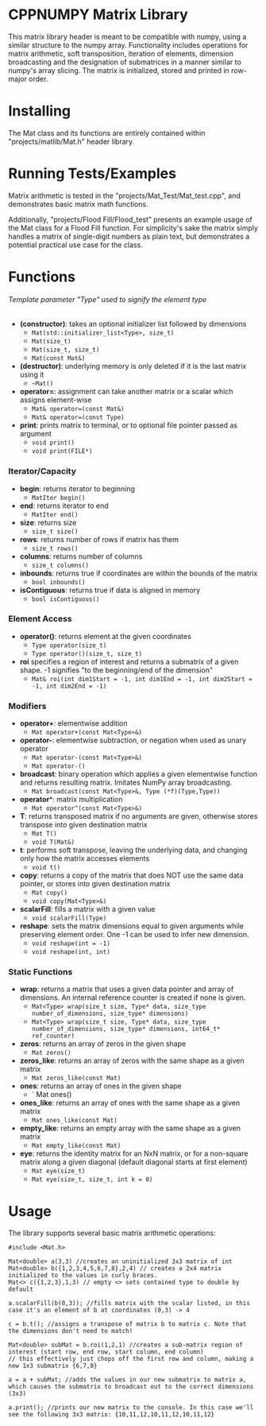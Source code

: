 # CPPNUMPY Matrix Library
This matrix library header is meant to be compatible with numpy, using a similar
structure to the numpy array. Functionality includes operations for matrix arithmetic,
soft transposition, iteration of elements, dimension broadcasting and the designation
of submatrices in a manner similar to numpy's array slicing. The matrix is initialized,
stored and printed in row-major order.

# Installing
The Mat class and its functions are entirely contained within "projects/matlib/Mat.h"
header library.

# Running Tests/Examples
Matrix arithmetic is tested in the "projects/Mat_Test/Mat_test.cpp", and demonstrates basic
matrix math functions.

Additionally, "projects/Flood Fill/Flood_test" presents an example usage of the Mat class for
a Flood Fill function. For simplicity's sake the matrix simply handles a matrix of single-digit
numbers as plain text, but demonstrates a potential practical use case for the class.

# Functions
###### Template parameter "Type" used to signify the element type
- **(constructor)**: takes an optional initializer list followed by dimensions
  - ` Mat(std::initializer_list<Type>, size_t) `
  - ` Mat(size_t) `
  - ` Mat(size_t, size_t) `
  - ` Mat(const Mat&) `
- **(destructor)**: underlying memory is only deleted if it is the last matrix using it
  - ` ~Mat() `
- **operator=**: assignment can take another matrix or a scalar which assigns element-wise
  - ` Mat& operator=(const Mat&) `
  - ` Mat& operator=(const Type) `
- **print**: prints matrix to terminal, or to optional file pointer passed as argument
  - ` void print() `
  - ` void print(FILE*) `
### Iterator/Capacity
- **begin**: returns iterator to beginning
  - ` MatIter begin() `
- **end**: returns iterator to end
  - ` MatIter end() `
- **size**: returns size
  - ` size_t size() `
- **rows**: returns number of rows if matrix has them
  - ` size_t rows() `
- **columns**: returns number of columns
  - ` size_t columns() `
- **inbounds**: returns true if coordinates are within the bounds of the matrix
  - ` bool inbounds() `
- **isContiguous**: returns true if data is aligned in memory
  - ` bool isContiguous() `
### Element Access
- **operator()**: returns element at the given coordinates
  - ` Type operator(size_t) `
  - ` Type operator()(size_t, size_t) `
- **roi** specifies a region of interest and returns a submatrix of a given shape. -1 signifies "to the beginning/end of the dimension"
  - ` Mat& roi(int dim1Start = -1, int dim1End = -1, int dim2Start = -1, int dim2End = -1) `
### Modifiers
- **operator+**: elementwise addition
  - ` Mat operator+(const Mat<Type>&) `
- **operator-**: elementwise subtraction, or negation when used as unary operator
  - ` Mat operator-(const Mat<Type>&) `
  - ` Mat operator-() `
- **broadcast**: binary operation which applies a given elementwise function and returns resulting matrix. Imitates NumPy array broadcasting.
  - ` Mat broadcast(const Mat<Type>&, Type (*f)(Type,Type)) `
- **operator^**: matrix multiplication
  - ` Mat operator^(const Mat<Type>&) `
- **T**: returns transposed matrix if no arguments are given, otherwise stores transpose into given destination matrix
  - ` Mat T() `
  - ` void T(Mat&) `
- **t**: performs soft transpose, leaving the underlying data, and changing only how the matrix accesses elements
  - ` void t() `
- **copy**: returns a copy of the matrix that does NOT use the same data pointer, or stores into given destination matrix
  - ` Mat copy() `
  - ` void copy(Mat<Type>&) `
- **scalarFill**: fills a matrix with a given value
  - ` void scalarFill(Type)  `
- **reshape**: sets the matrix dimensions equal to given arguments while preserving element order. One -1 can be used to infer new dimension.
  - ` void reshape(int = -1) `
  - ` void reshape(int, int) `
### Static Functions
- **wrap**: returns a matrix that uses a given data pointer and array of dimensions. An internal reference counter is created if none is given.
  - ` Mat<Type> wrap(size_t size, Type* data, size_type number_of_dimensions, size_type* dimensions) `
  - ` Mat<Type> wrap(size_t size, Type* data, size_type number_of_dimensions, size_type* dimensions, int64_t* ref_counter) `
- **zeros**: returns an array of zeros in the given shape
  - ` Mat zeros() `
- **zeros_like**: returns an array of zeros with the same shape as a given matrix
  - ` Mat zeros_like(const Mat) `
- **ones**: returns an array of ones in the given shape
  - ` Mat ones()
- **ones_like**: returns an array of ones with the same shape as a given matrix
  - ` Mat ones_like(const Mat) `
- **empty_like**: returns an empty array with the same shape as a given matrix
  - ` Mat empty_like(const Mat) `
- **eye**: returns the identity matrix for an NxN matrix, or for a non-square matrix along a given diagonal (default diagonal starts at first element)
  - ` Mat eye(size_t) `
  - ` Mat eye(size_t, size_t, int k = 0) `

# Usage
The library supports several basic matrix arithmetic operations:
```
#include <Mat.h>

Mat<double> a(3,3) //creates an uninitialized 3x3 matrix of int
Mat<double> b({1,2,3,4,5,6,7,8},2,4) // creates a 2x4 matrix initialized to the values in curly braces.
Mat<> c({1,2,3},1,3) // empty <> sets contained type to double by default

a.scalarFill(b(0,3)); //fills matrix with the scalar listed, in this case it's an element of b at coordinates (0,3) -> 4

c = b.t(); //assigns a transpose of matrix b to matrix c. Note that the dimensions don't need to match!

Mat<double> subMat = b.roi(1,2,1) //creates a sub-matrix region of interest (start row, end row, start column, end column)
// this effectively just chops off the first row and column, making a new 1x3 submatrix {6,7,8}

a = a + subMat; //adds the values in our new submatrix to matrix a, which causes the submatrix to broadcast out to the correct dimensions (3x3)

a.print(); //prints our new matrix to the console. In this case we'll see the following 3x3 matrix: {10,11,12,10,11,12,10,11,12}
```
